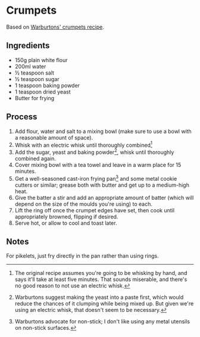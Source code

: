Crumpets
========

Based on [Warburtons' crumpets recipe][1].

[1]: https://www.warburtons.co.uk/news/crumpet-recipe-revealed/

Ingredients
-----------

-   150g plain white flour
-   200ml water
-   ½ teaspoon salt
-   ½ teaspoon sugar
-   1 teaspoon baking powder
-   1 teaspoon dried yeast
-   Butter for frying

Process
-------

1.  Add flour, water and salt to a mixing bowl (make sure to use a bowl with a
    reasonable amount of space).
2.  Whisk with an electric whisk until thoroughly combined[^1]
3.  Add the sugar, yeast and baking powder[^2], whisk until thoroughly combined
    again.
4.  Cover mixing bowl with a tea towel and leave in a warm place for 15
    minutes.
5.  Get a well-seasoned cast-iron frying pan[^3] and some metal cookie cutters
    or similar; grease both with butter and get up to a medium-high heat.
6.  Give the batter a stir and add an appropriate amount of batter (which will
    depend on the size of the moulds you're using) to each.
7.  Lift the ring off once the crumpet edges have set, then cook until
    appropriately browned, flipping if desired.
8.  Serve hot, or allow to cool and toast later.

[^1]: The original recipe assumes you're going to be whisking by hand, and says
  it'll take at least five minutes.  That sounds miserable, and there's no good
  reason to not use an electric whisk.
[^2]: Warburtons suggest making the yeast into a paste first, which would
  reduce the chances of it clumping while being mixed up.  But given we're
  using an electric whisk, that doesn't seem to be necessary.
[^3]: Warburtons advocate for non-stick; I don't like using any metal utensils
  on non-stick surfaces.

Notes
-----

For pikelets, just fry directly in the pan rather than using rings.
